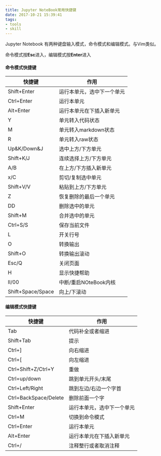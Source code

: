 ```yaml
---
title: Jupyter NoteBook常用快捷键
date: 2017-10-21 15:39:41
tags: 
- tools
- skill
---
```

Jupyter Notebook 有两种键盘输入模式，命令模式和编辑模式。与Vim类似。

命令模式按**Esc**进入，编辑模式按**Enter**进入

#### 命令模式快捷键
| 快捷键 | 作用 |
|---------|-----|
| Shift+Enter |运行本单元，选中下一个单元|
|Ctrl+Enter|运行本单元|
|Alt+Enter|运行本单元在下插入新单元|
|Y|单元转入代码状态|
|M|单元转入markdown状态|
|R|单元转入raw状态|
|Up&K/Down&J|选中上方/下方单元|
|Shift+K/J|连续选择上方/下方单元|
|A/B|在上方/下方插入新单元|
|x/C|剪切/复制选中单元|
|Shift+V/V|粘贴到上方/下方单元|
|Z|恢复删除的最后一个单元|
|DD|删除选中的单元|
|Shift+M|合并选中的单元|
|Ctrl+S/S|保存当前文件|
|L|开关行号|
|O|转换输出|
|Shift+O|转换输出滚动|
|Esc/Q|关闭页面|
|H|显示快捷帮助|
|II/00|中断/重启NOteBook内核|
|Shift+Space/Space|向上/下滚动|

#### 编辑模式快捷键
|快捷键|作用|
|-----|-----|
|Tab|代码补全或者缩进|
|Shift+Tab|提示|
|Ctrl+]|向右缩进|
|Ctrl+[|向左缩进|
|Ctrl+Shift+Z/Ctrl+Y|重做|
|Ctrl+up/down|跳到单元开头/末尾|
|Ctrl+Left/Right|跳到左边/右边一个字首|
|Ctrl+BackSpace/Delete|删除前面一个字|
| Shift+Enter |运行本单元，选中下一个单元|
|Ctrl+M|切换到命令模式|
|Ctrl+Enter|运行本单元|
|Alt+Enter|运行本单元在下插入新单元|
|Ctrl+/|注释整行或者取消注释|